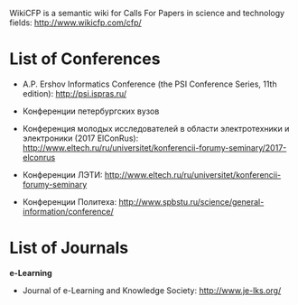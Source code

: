 WikiCFP is a semantic wiki for Calls For Papers in science and technology fields: http://www.wikicfp.com/cfp/


# List of Conferences

* A.P. Ershov Informatics Conference (the PSI Conference Series, 11th edition): http://psi.ispras.ru/


* Конференции петербургских вузов
* Конференция молодых исследователей в области электротехники и электроники (2017 ElConRus): http://www.eltech.ru/ru/universitet/konferencii-forumy-seminary/2017-elconrus
* Конференции ЛЭТИ: http://www.eltech.ru/ru/universitet/konferencii-forumy-seminary
* Конференции Политеха: http://www.spbstu.ru/science/general-information/conference/

# List of Journals

__e-Learning__
* Journal of e-Learning and Knowledge Society: http://www.je-lks.org/
